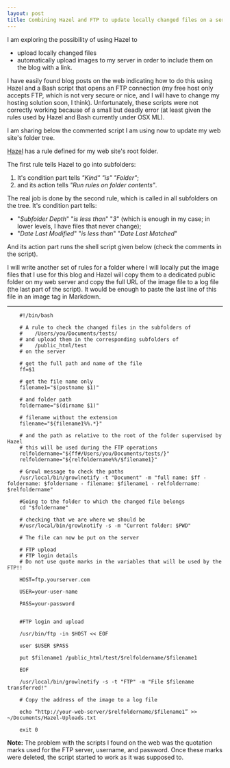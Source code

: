 ```yaml
---
layout: post
title: Combining Hazel and FTP to update locally changed files on a server
---
```

I am exploring the possibility of using Hazel to 

- upload locally changed files
- automatically upload images to my server in order to include them on the blog with a link.

I have easily found blog posts on the web indicating how to do this using Hazel and a Bash script that opens an FTP connection (my free host only accepts FTP, which is not very secure or nice, and I will have to change my hosting solution soon, I think). Unfortunately, these scripts were not correctly working because of a small but deadly error (at least given the rules used by Hazel and Bash currently under OSX ML). 

I am sharing below the commented script I am using now to update my web site's folder tree.

[Hazel](http://www.noodlesoft.com/hazel.php) has a rule defined for my web site's root folder. 

The first rule tells Hazel to go into subfolders:

1.    It's condition part tells *"Kind"* *"is"* *"Folder"*;
2.    and its action tells *"Run rules on folder contents"*.

The real job is done by the second rule, which is called in all subfolders on the tree.
It's condition part tells:

- "*Subfolder Depth*" "*is less than*" "*3*" (which is enough in my case; in lower levels, I have files that never change);
- "*Date Last Modified*" "*is less than*" "*Date Last Matched*"

And its action part runs the shell script given below (check the comments in the script).

I will write another set of rules for a folder where I will locally put the image files that I use for this blog and Hazel will copy them to a dedicated public folder on my web server and copy the full URL of the image file to a log file (the last part of the script). It would be enough to paste the last line of this file in an image tag in Markdown. 

***



        #!/bin/bash
        
        # A rule to check the changed files in the subfolders of
        #    /Users/you/Documents/tests/
        # and upload them in the corresponding subfolders of
        #    /public_html/test
        # on the server
        
        # get the full path and name of the file
        ff=$1
        
        # get the file name only
        filename1="$(postname $1)"
        
        # and folder path
        foldername="$(dirname $1)"
        
        # filename without the extension
        filename="${filename1%%.*}"
        
        # and the path as relative to the root of the folder supervised by Hazel
        # this will be used during the FTP operations
        relfoldername="${ff#/Users/you/Documents/tests/}"
        relfoldername="${relfoldername%%/$filename1}"
        
        # Growl message to check the paths
        /usr/local/bin/growlnotify -t "Document" -m "full name: $ff - foldername: $foldername - filename: $filename1 - relfoldername: $relfoldername"
        
        #Going to the folder to which the changed file belongs
        cd "$foldername"
        
        # checking that we are where we should be
        #/usr/local/bin/growlnotify -s -m "Current folder: $PWD"
        
        # The file can now be put on the server
        
        # FTP upload
        # FTP login details
        # Do not use quote marks in the variables that will be used by the FTP!!
        
        HOST=ftp.yourserver.com  
        
        USER=your-user-name
        
        PASS=your-password
        
        
        #FTP login and upload
        
        /usr/bin/ftp -in $HOST << EOF
        
        user $USER $PASS
        
        put $filename1 /public_html/test/$relfoldername/$filename1
        
        EOF
        
        /usr/local/bin/growlnotify -s -t "FTP" -m "File $filename transferred!"
        
        # Copy the address of the image to a log file
        
        echo “http://your-web-server/$relfoldername/$filename1” >> ~/Documents/Hazel-Uploads.txt
        
        exit 0


**Note:** The problem with the scripts I found on the web was the quotation marks used for the FTP server, username, and password. Once these marks were deleted, the script started to work as it was supposed to.